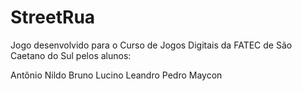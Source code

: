 # StreetRua

Jogo desenvolvido para o Curso de Jogos Digitais da FATEC de São Caetano do Sul pelos alunos:

Antônio Nildo
Bruno Lucino
Leandro
Pedro
Maycon
